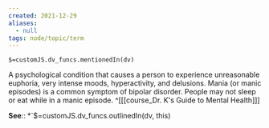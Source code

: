```yaml
---
created: 2021-12-29 
aliases:
  - null
tags: node/topic/term
---
```

`$=customJS.dv_funcs.mentionedIn(dv)`

A psychological condition that causes a person to experience unreasonable euphoria, very intense moods, hyperactivity, and delusions. Mania (or manic episodes) is a common symptom of bipolar disorder. People may not sleep or eat while in a manic episode.
 ^[[[course_Dr. K's Guide to Mental Health]]]

**See**::
*`$=customJS.dv_funcs.outlinedIn(dv, this)